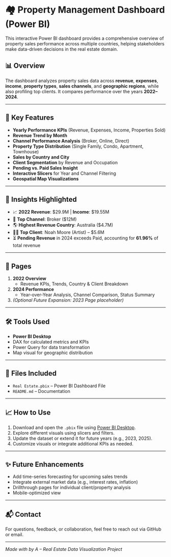 # 🏘️ Property Management Dashboard (Power BI)

This interactive Power BI dashboard provides a comprehensive overview of property sales performance across multiple countries, helping stakeholders make data-driven decisions in the real estate domain.

## 📊 Overview

The dashboard analyzes property sales data across **revenue**, **expenses**, **income**, **property types**, **sales channels**, and **geographic regions**, while also profiling top clients. It compares performance over the years **2022–2024**.

---

## 🧩 Key Features

- **Yearly Performance KPIs** (Revenue, Expenses, Income, Properties Sold)
- **Revenue Trend by Month**
- **Channel Performance Analysis** (Broker, Online, Direct)
- **Property Type Distribution** (Single Family, Condo, Apartment, Townhouse)
- **Sales by Country and City**
- **Client Segmentation** by Revenue and Occupation
- **Pending vs. Paid Sales Insight**
- **Interactive Slicers** for Year and Channel Filtering
- **Geospatial Map Visualizations**

---

## 📌 Insights Highlighted

- 📈 **2022 Revenue**: $29.9M | **Income**: $19.55M  
- 🧾 **Top Channel**: Broker ($12M)  
- 🌎 **Highest Revenue Country**: Australia ($4.7M)  
- 🧑‍🎨 **Top Client**: Noah Moore (Artist) – $5.6M  
- ⏳ **Pending Revenue** in 2024 exceeds Paid, accounting for **61.96%** of total revenue

---

## 📂 Pages

1. **2022 Overview**
   - Revenue KPIs, Trends, Country & Client Breakdown
2. **2024 Performance**
   - Year-over-Year Analysis, Channel Comparison, Status Summary
3. *(Optional Future Expansion: 2023 Page placeholder)*

---

## 🛠️ Tools Used

- **Power BI Desktop**
- DAX for calculated metrics and KPIs
- Power Query for data transformation
- Map visual for geographic distribution

---

## 📁 Files Included

- `Real Estate.pbix` – Power BI Dashboard File
- `README.md` – Documentation

---

## 📈 How to Use

1. Download and open the `.pbix` file using [Power BI Desktop](https://powerbi.microsoft.com/desktop).
2. Explore different visuals using slicers and filters.
3. Update the dataset or extend it for future years (e.g., 2023, 2025).
4. Customize visuals or integrate additional KPIs as needed.

---

## ✨ Future Enhancements

- Add time-series forecasting for upcoming sales trends
- Integrate external market data (e.g., interest rates, inflation)
- Drillthrough pages for individual client/property analysis
- Mobile-optimized view

---

## 📬 Contact

For questions, feedback, or collaboration, feel free to reach out via GitHub or email.

---

*Made with by A – Real Estate Data Visualization Project*
